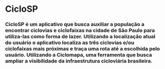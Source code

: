 # CicloSP

### CicloSP é um aplicativo que busca auxiliar a população a encontrar ciclovias e ciclofaixas na cidade de São Paulo para utiliza-las como forma de lazer.  Utilizando a localização atual do usuário o aplicativo localiza as três ciclovias e/ou ciclofaixas mais próximas e traça uma rota até a escolhida pelo usuário.  Utilizando a Ciclomapa, uma ferramenta que busca ampliar a visibilidade da infraestrutura cicloviária brasileira.
